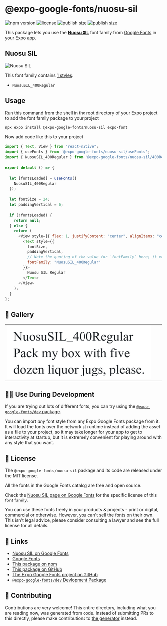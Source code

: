 # @expo-google-fonts/nuosu-sil

![npm version](https://flat.badgen.net/npm/v/@expo-google-fonts/nuosu-sil)
![license](https://flat.badgen.net/github/license/expo/google-fonts)
![publish size](https://flat.badgen.net/packagephobia/install/@expo-google-fonts/nuosu-sil)
![publish size](https://flat.badgen.net/packagephobia/publish/@expo-google-fonts/nuosu-sil)

This package lets you use the [**Nuosu SIL**](https://fonts.google.com/specimen/Nuosu+SIL) font family from [Google Fonts](https://fonts.google.com/) in your Expo app.

## Nuosu SIL

![Nuosu SIL](./font-family.png)

This font family contains [1 styles](#-gallery).

- `NuosuSIL_400Regular`

## Usage

Run this command from the shell in the root directory of your Expo project to add the font family package to your project

```sh
npx expo install @expo-google-fonts/nuosu-sil expo-font
```

Now add code like this to your project

```js
import { Text, View } from "react-native";
import { useFonts } from '@expo-google-fonts/nuosu-sil/useFonts';
import { NuosuSIL_400Regular } from '@expo-google-fonts/nuosu-sil/400Regular';

export default () => {

  let [fontsLoaded] = useFonts({
    NuosuSIL_400Regular
  });

  let fontSize = 24;
  let paddingVertical = 6;

  if (!fontsLoaded) {
    return null;
  } else {
    return (
      <View style={{ flex: 1, justifyContent: "center", alignItems: "center" }}>
        <Text style={{
          fontSize,
          paddingVertical,
          // Note the quoting of the value for `fontFamily` here; it expects a string!
          fontFamily: "NuosuSIL_400Regular"
        }}>
          Nuosu SIL Regular
        </Text>
      </View>
    );
  }
};
```

## 🔡 Gallery


||||
|-|-|-|
|![NuosuSIL_400Regular](./400Regular/NuosuSIL_400Regular.ttf.png)||||


## 👩‍💻 Use During Development

If you are trying out lots of different fonts, you can try using the [`@expo-google-fonts/dev` package](https://github.com/expo/google-fonts/tree/master/font-packages/dev#readme).

You can import _any_ font style from any Expo Google Fonts package from it. It will load the fonts over the network at runtime instead of adding the asset as a file to your project, so it may take longer for your app to get to interactivity at startup, but it is extremely convenient for playing around with any style that you want.


## 📖 License

The `@expo-google-fonts/nuosu-sil` package and its code are released under the MIT license.

All the fonts in the Google Fonts catalog are free and open source.

Check the [Nuosu SIL page on Google Fonts](https://fonts.google.com/specimen/Nuosu+SIL) for the specific license of this font family.

You can use these fonts freely in your products & projects - print or digital, commercial or otherwise. However, you can't sell the fonts on their own. This isn't legal advice, please consider consulting a lawyer and see the full license for all details.

## 🔗 Links

- [Nuosu SIL on Google Fonts](https://fonts.google.com/specimen/Nuosu+SIL)
- [Google Fonts](https://fonts.google.com/)
- [This package on npm](https://www.npmjs.com/package/@expo-google-fonts/nuosu-sil)
- [This package on GitHub](https://github.com/expo/google-fonts/tree/master/font-packages/nuosu-sil)
- [The Expo Google Fonts project on GitHub](https://github.com/expo/google-fonts)
- [`@expo-google-fonts/dev` Devlopment Package](https://github.com/expo/google-fonts/tree/master/font-packages/dev)

## 🤝 Contributing

Contributions are very welcome! This entire directory, including what you are reading now, was generated from code. Instead of submitting PRs to this directly, please make contributions to [the generator](https://github.com/expo/google-fonts/tree/master/packages/generator) instead.
